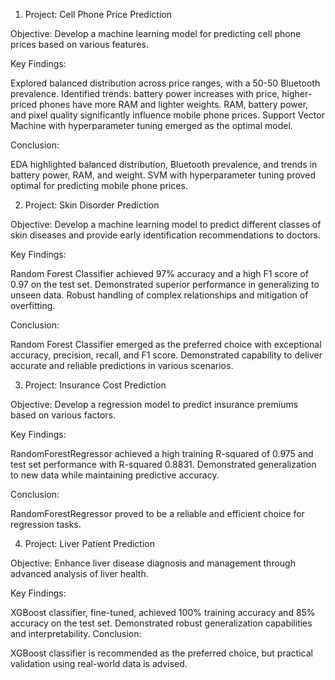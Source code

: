 1. Project: Cell Phone Price Prediction

Objective: Develop a machine learning model for predicting cell phone prices based on various features.

Key Findings:

Explored balanced distribution across price ranges, with a 50-50 Bluetooth prevalence.
Identified trends: battery power increases with price, higher-priced phones have more RAM and lighter weights.
RAM, battery power, and pixel quality significantly influence mobile phone prices.
Support Vector Machine with hyperparameter tuning emerged as the optimal model.

Conclusion:

EDA highlighted balanced distribution, Bluetooth prevalence, and trends in battery power, RAM, and weight.
SVM with hyperparameter tuning proved optimal for predicting mobile phone prices.

2. Project: Skin Disorder Prediction

Objective: Develop a machine learning model to predict different classes of skin diseases and provide early identification recommendations to doctors.

Key Findings:

Random Forest Classifier achieved 97% accuracy and a high F1 score of 0.97 on the test set.
Demonstrated superior performance in generalizing to unseen data.
Robust handling of complex relationships and mitigation of overfitting.

Conclusion:

Random Forest Classifier emerged as the preferred choice with exceptional accuracy, precision, recall, and F1 score.
Demonstrated capability to deliver accurate and reliable predictions in various scenarios.

3. Project: Insurance Cost Prediction

Objective: Develop a regression model to predict insurance premiums based on various factors.

Key Findings:

RandomForestRegressor achieved a high training R-squared of 0.975 and test set performance with R-squared 0.8831.
Demonstrated generalization to new data while maintaining predictive accuracy.

Conclusion:

RandomForestRegressor proved to be a reliable and efficient choice for regression tasks.

4. Project: Liver Patient Prediction

Objective: Enhance liver disease diagnosis and management through advanced analysis of liver health.

Key Findings:

XGBoost classifier, fine-tuned, achieved 100% training accuracy and 85% accuracy on the test set.
Demonstrated robust generalization capabilities and interpretability.
Conclusion:

XGBoost classifier is recommended as the preferred choice, but practical validation using real-world data is advised.
